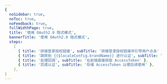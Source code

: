 ```yaml
---
{
  noSidebar: true,
  noToc: true,
  noFeedback: true,
  fullWidthPage: true,
  title: '使用 OAuth2.0 隐式模式',
  bannerTitle: '使用 OAuth2.0 隐式模式',
  steps:
    [
      { title: '拼接登录授权链接', subTitle: '拼接登录授权链接并引导用户点击' },
      { title: '跳转到 {{$localeConfig.brandName}} 进行认证', subTitle: '引导用户点击登录链接，跳转到 {{$localeConfig.brandName}} 进行认证' },
      { title: '处理回调', subTitle: '在前端直接获取 AccessToken' },
      { title: '完成认证', subTitle: '存储 AccessToken 以便后续使用' },
    ],
}
---
```


<IntegrationDetail/>
